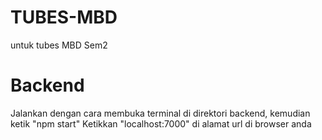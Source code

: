 # TUBES-MBD
untuk tubes MBD Sem2

# Backend
Jalankan dengan cara membuka terminal di direktori backend, kemudian ketik "npm start"
Ketikkan "localhost:7000" di alamat url di browser anda
